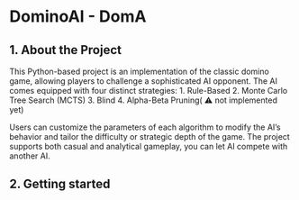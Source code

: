 # DominoAI - DomA

## 1. About the Project
  This Python-based project is an implementation of the classic domino game, allowing players to challenge a sophisticated AI opponent. The AI comes equipped with four distinct strategies:
    1. Rule-Based
    2. Monte Carlo Tree Search (MCTS)
    3. Blind
    4. Alpha-Beta Pruning( :warning: not implemented yet)
     
  Users can customize the parameters of each algorithm to modify the AI’s behavior and tailor the difficulty or strategic depth of the game.
  The project supports both casual and analytical gameplay, you can let AI compete with another AI.

## 2. Getting started
  
   
